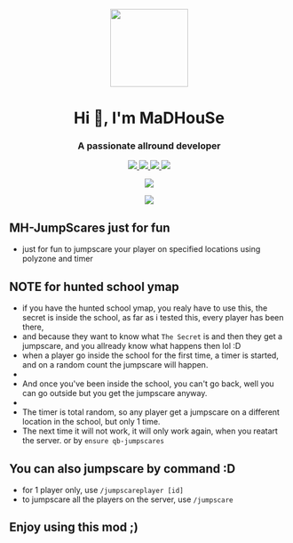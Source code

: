 <p align="center">
    <img width="140" src="https://icons.iconarchive.com/icons/iconarchive/red-orb-alphabet/128/Letter-M-icon.png" />  
    <h1 align="center">Hi 👋, I'm MaDHouSe</h1>
    <h3 align="center">A passionate allround developer </h3>    
</p>

<p align="center">
  <a href="https://github.com/MaDHouSe79/mh-jumpscares/issues">
    <img src="https://img.shields.io/github/issues/MaDHouSe79/mh-jumpscares"/> 
  </a>
  <a href="https://github.com/MaDHouSe79/mh-jumpscares/network/members">
    <img src="https://img.shields.io/github/forks/MaDHouSe79/mh-jumpscares"/> 
  </a>  
  <a href="https://github.com/MaDHouSe79/mh-jumpscares/stargazers">
    <img src="https://img.shields.io/github/stars/MaDHouSe79/mh-jumpscares?color=white"/> 
  </a>
  <a href="https://github.com/MaDHouSe79/mh-jumpscares/blob/main/LICENSE">
    <img src="https://img.shields.io/github/license/MaDHouSe79/mh-jumpscares?color=black"/> 
  </a>      
</p>

<p align="center">
  <img alig src="https://github-profile-trophy.vercel.app/?username=MaDHouSe79&margin-w=15&column=6" />
</p>

<p align="center">
  <img alig src="https://raw.githubusercontent.com/kamranahmedse/driver.js/master/demo/images/split.png" />
</p>

## MH-JumpScares just for fun
- just for fun to jumpscare your player on specified locations using polyzone and timer


## NOTE for hunted school ymap
- if you have the hunted school ymap, you realy have to use this, the secret is inside the school, as far as i tested this, every player has been there,
- and because they want to know what `The Secret` is and then they get a jumpscare, and you allready know what happens then lol :D
- when a player go inside the school for the first time, a timer is started, and on a random count the jumpscare will happen.
-
- And once you've been inside the school, you can't go back, well you can go outside but you get the jumpscare anyway.
-
- The timer is total random, so any player get a jumpscare on a different location in the school, but only 1 time. 
- The next time it will not work, it will only work again, when you reatart the server. or by `ensure qb-jumpscares`


## You can also jumpscare by command :D
- for 1 player only, use `/jumpscareplayer [id]`
- to jumpscare all the players on the server, use `/jumpscare`


## Enjoy using this mod ;)
